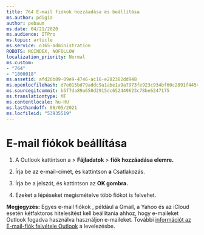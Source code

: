 ```yaml
---
title: 764 E-mail fiókok hozzáadása és beállítása
ms.author: pdigia
author: pebaum
ms.date: 04/21/2020
ms.audience: ITPro
ms.topic: article
ms.service: o365-administration
ROBOTS: NOINDEX, NOFOLLOW
localization_priority: Normal
ms.custom:
- "764"
- "1800018"
ms.assetid: afd20b89-09e9-4746-ac16-e282382dd948
ms.openlocfilehash: d7e015bd79addc9a1abe1a9a7973fe923c934bf60c2891f4454c13622a2b8a9f
ms.sourcegitcommit: b5f7da89a650d2915dc652449623c78be6247175
ms.translationtype: MT
ms.contentlocale: hu-HU
ms.lasthandoff: 08/05/2021
ms.locfileid: "53935519"
---
```

# <a name="set-up-email-accounts"></a>E-mail fiókok beállítása

1. A Outlook kattintson a   >  **Fájladatok**  >  **fiók hozzáadása elemre.**

2. Írja be az e-mail-címét, és kattintson **a** Csatlakozás.

3. Írja be a jelszót, és kattintson az **OK gombra.**

4. Ezeket a lépéseket megismételve több fiókot is felvehet.

**Megjegyzés:** Egyes e-mail fiókok , például a Gmail, a Yahoo és az iCloud esetén kétfaktoros hitelesítést kell beállítania ahhoz, hogy e-maileket Outlook fogadva használva használjon e-maileket. További [információt az E-mail-fiók felvétele Outlook](https://support.office.com/article/6e27792a-9267-4aa4-8bb6-c84ef146101b.aspx) a levelezésbe.
  